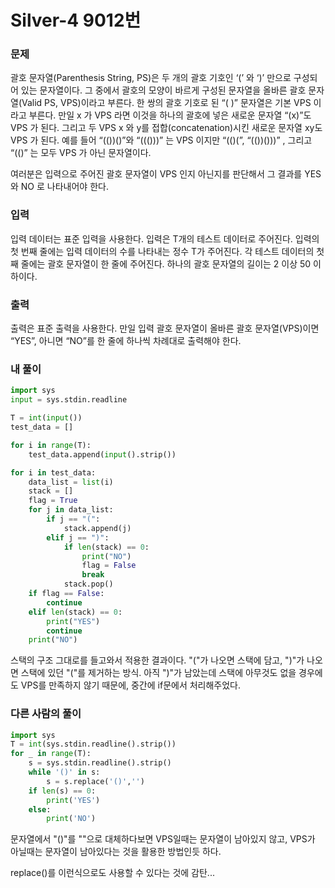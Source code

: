 # Silver-4 9012번

### 문제

<p>괄호 문자열(Parenthesis String, PS)은 두 개의 괄호 기호인 ‘(’ 와 ‘)’ 만으로 구성되어 있는 문자열이다. 그 중에서 괄호의 모양이 바르게 구성된 문자열을 올바른 괄호 문자열(Valid PS, VPS)이라고 부른다. 한 쌍의 괄호 기호로 된 “( )” 문자열은 기본 VPS 이라고 부른다. 만일 x 가 VPS 라면 이것을 하나의 괄호에 넣은 새로운 문자열 “(x)”도 VPS 가 된다. 그리고 두 VPS x 와 y를 접합(concatenation)시킨 새로운 문자열 xy도 VPS 가 된다. 예를 들어 “(())()”와 “((()))” 는 VPS 이지만 “(()(”, “(())()))” , 그리고 “(()” 는 모두 VPS 가 아닌 문자열이다.&nbsp;</p>

<p>여러분은 입력으로 주어진 괄호 문자열이 VPS 인지 아닌지를 판단해서 그 결과를 YES 와 NO 로 나타내어야 한다.&nbsp;</p>

### 입력
<p>입력 데이터는 표준 입력을 사용한다. 입력은 T개의 테스트 데이터로 주어진다. 입력의 첫 번째 줄에는 입력 데이터의 수를 나타내는 정수 T가 주어진다. 각 테스트 데이터의 첫째 줄에는 괄호 문자열이 한 줄에 주어진다. 하나의 괄호 문자열의 길이는 2 이상 50 이하이다.&nbsp;</p>

### 출력
<p>출력은 표준 출력을 사용한다. 만일 입력 괄호 문자열이 올바른 괄호 문자열(VPS)이면 “YES”, 아니면 “NO”를 한 줄에 하나씩 차례대로 출력해야 한다.&nbsp;</p>

### 내 풀이
```python
import sys
input = sys.stdin.readline

T = int(input())
test_data = []

for i in range(T):
    test_data.append(input().strip())

for i in test_data:
    data_list = list(i)
    stack = []
    flag = True
    for j in data_list:
        if j == "(":
            stack.append(j)
        elif j == ")":
            if len(stack) == 0:
                print("NO")
                flag = False
                break
            stack.pop()
    if flag == False:
        continue
    elif len(stack) == 0:
        print("YES")
        continue
    print("NO")
```
스택의 구조 그대로를 들고와서 적용한 결과이다.
"("가 나오면 스택에 담고, ")"가 나오면 스택에 있던 "("를 제거하는 방식.
아직 ")"가 남았는데 스택에 아무것도 없을 경우에도 VPS를 만족하지 않기 때문에, 중간에 if문에서 처리해주었다.

### 다른 사람의 풀이
```python
import sys
T = int(sys.stdin.readline().strip())
for _ in range(T):
    s = sys.stdin.readline().strip()
    while '()' in s:
        s = s.replace('()','')
    if len(s) == 0:
        print('YES')
    else:
        print('NO')
```
문자열에서 "()"를 ""으로 대체하다보면 VPS일때는 문자열이 남아있지 않고, VPS가 아닐때는 문자열이 남아있다는 것을 활용한 방법인듯 하다. 

replace()를 이런식으로도 사용할 수 있다는 것에 감탄...